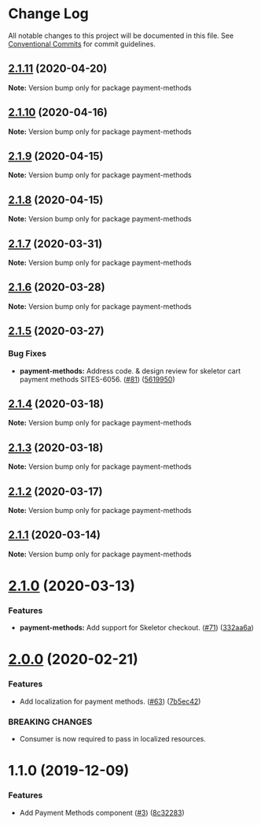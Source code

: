 # Change Log

All notable changes to this project will be documented in this file.
See [Conventional Commits](https://conventionalcommits.org) for commit guidelines.

## [2.1.11](https://git.faithlife.dev/Logos/FaithlifeEquipment/compare/payment-methods@2.1.10...payment-methods@2.1.11) (2020-04-20)

**Note:** Version bump only for package payment-methods





## [2.1.10](https://git.faithlife.dev/Logos/FaithlifeEquipment/compare/payment-methods@2.1.9...payment-methods@2.1.10) (2020-04-16)

**Note:** Version bump only for package payment-methods





## [2.1.9](https://git.faithlife.dev/Logos/FaithlifeEquipment/compare/payment-methods@2.1.8...payment-methods@2.1.9) (2020-04-15)

**Note:** Version bump only for package payment-methods





## [2.1.8](https://git.faithlife.dev/Logos/FaithlifeEquipment/compare/payment-methods@2.1.7...payment-methods@2.1.8) (2020-04-15)

**Note:** Version bump only for package payment-methods





## [2.1.7](https://git.faithlife.dev/Logos/FaithlifeEquipment/compare/payment-methods@2.1.6...payment-methods@2.1.7) (2020-03-31)

**Note:** Version bump only for package payment-methods





## [2.1.6](https://git.faithlife.dev/Logos/FaithlifeEquipment/compare/payment-methods@2.1.5...payment-methods@2.1.6) (2020-03-28)

**Note:** Version bump only for package payment-methods





## [2.1.5](https://git.faithlife.dev/Logos/FaithlifeEquipment/compare/payment-methods@2.1.4...payment-methods@2.1.5) (2020-03-27)


### Bug Fixes

* **payment-methods:** Address code. & design review for skeletor cart payment methods SITES-6056. ([#81](https://git.faithlife.dev/Logos/FaithlifeEquipment/issues/81)) ([5619950](https://git.faithlife.dev/Logos/FaithlifeEquipment/commits/5619950174d9b13f0cb72495efb5bb592061ffed))





## [2.1.4](https://git.faithlife.dev/Logos/FaithlifeEquipment/compare/payment-methods@2.1.3...payment-methods@2.1.4) (2020-03-18)

**Note:** Version bump only for package payment-methods





## [2.1.3](https://git.faithlife.dev/Logos/FaithlifeEquipment/compare/payment-methods@2.1.2...payment-methods@2.1.3) (2020-03-18)

**Note:** Version bump only for package payment-methods





## [2.1.2](https://git.faithlife.dev/Logos/FaithlifeEquipment/compare/payment-methods@2.1.1...payment-methods@2.1.2) (2020-03-17)

**Note:** Version bump only for package payment-methods





## [2.1.1](https://git.faithlife.dev/Logos/FaithlifeEquipment/compare/payment-methods@2.1.0...payment-methods@2.1.1) (2020-03-14)

**Note:** Version bump only for package payment-methods





# [2.1.0](https://git.faithlife.dev/Logos/FaithlifeEquipment/compare/payment-methods@2.0.0...payment-methods@2.1.0) (2020-03-13)


### Features

* **payment-methods:** Add support for Skeletor checkout. ([#71](https://git.faithlife.dev/Logos/FaithlifeEquipment/issues/71)) ([332aa6a](https://git.faithlife.dev/Logos/FaithlifeEquipment/commits/332aa6a4b526e66821878a6d17bcfc22c9238d17))





# [2.0.0](https://git.faithlife.dev/Logos/FaithlifeEquipment/compare/payment-methods@1.1.0...payment-methods@2.0.0) (2020-02-21)


### Features

* Add localization for payment methods. ([#63](https://git.faithlife.dev/Logos/FaithlifeEquipment/issues/63)) ([7b5ec42](https://git.faithlife.dev/Logos/FaithlifeEquipment/commits/7b5ec42f31efdf5091a2b51072aac1c314c8e957))


### BREAKING CHANGES

* Consumer is now required to pass in localized resources.





# 1.1.0 (2019-12-09)


### Features

* Add Payment Methods component  ([#3](https://git.faithlife.dev/Logos/FaithlifeEquipment/issues/3)) ([8c32283](https://git.faithlife.dev/Logos/FaithlifeEquipment/commits/8c32283a0881f2656180a64af945fd37e992dab4))
